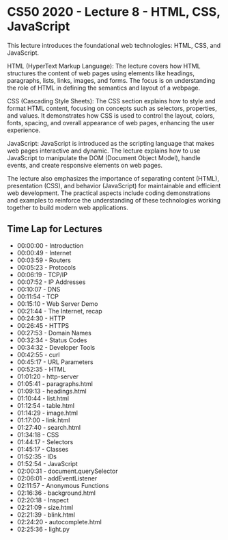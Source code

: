 # CS50 2020 - Lecture 8 - HTML, CSS, JavaScript

This lecture introduces the foundational web technologies: HTML, CSS, and JavaScript.

HTML (HyperText Markup Language): The lecture covers how HTML structures the content of web pages using elements like headings, paragraphs, lists, links, images, and forms. The focus is on understanding the role of HTML in defining the semantics and layout of a webpage.

CSS (Cascading Style Sheets): The CSS section explains how to style and format HTML content, focusing on concepts such as selectors, properties, and values. It demonstrates how CSS is used to control the layout, colors, fonts, spacing, and overall appearance of web pages, enhancing the user experience.

JavaScript: JavaScript is introduced as the scripting language that makes web pages interactive and dynamic. The lecture explains how to use JavaScript to manipulate the DOM (Document Object Model), handle events, and create responsive elements on web pages.

The lecture also emphasizes the importance of separating content (HTML), presentation (CSS), and behavior (JavaScript) for maintainable and efficient web development. The practical aspects include coding demonstrations and examples to reinforce the understanding of these technologies working together to build modern web applications.

## Time Lap for Lectures
- 00:00:00 - Introduction
- 00:00:49 - Internet
- 00:03:59 - Routers
- 00:05:23 - Protocols
- 00:06:19 - TCP/IP
- 00:07:52 - IP Addresses
- 00:10:07 - DNS
- 00:11:54 - TCP
- 00:15:10 - Web Server Demo
- 00:21:44 - The Internet, recap
- 00:24:30 - HTTP
- 00:26:45 - HTTPS
- 00:27:53 - Domain Names
- 00:32:34 - Status Codes
- 00:34:32 - Developer Tools
- 00:42:55 - curl
- 00:45:17 - URL Parameters
- 00:52:35 - HTML
- 01:01:20 - http-server
- 01:05:41 - paragraphs.html
- 01:09:13 - headings.html
- 01:10:44 - list.html
- 01:12:54 - table.html
- 01:14:29 - image.html
- 01:17:00 - link.html
- 01:27:40 - search.html
- 01:34:18 - CSS
- 01:44:17 - Selectors
- 01:45:17 - Classes
- 01:52:35 - IDs
- 01:52:54 - JavaScript
- 02:00:31 - document.querySelector
- 02:06:01 - addEventListener
- 02:11:57 - Anonymous Functions
- 02:16:36 - background.html
- 02:20:18 - Inspect
- 02:21:09 - size.html
- 02:21:39 - blink.html
- 02:24:20 - autocomplete.html
- 02:25:36 - light.py





